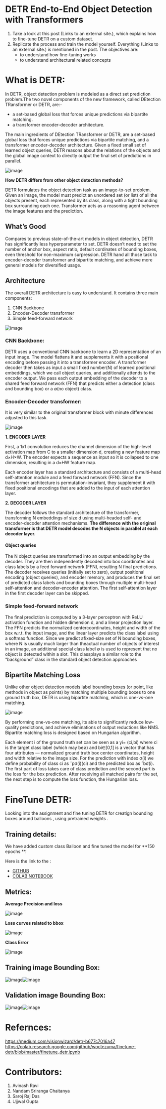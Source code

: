 # DETR End-to-End Object Detection with Transformers

1. Take a look at this post (Links to an external site.), which explains how to fine-tune DETR on a custom dataset. 
2. Replicate the process and train the model yourself. Everything (Links to an external site.) is mentioned in the post. The objectives are:
    - to understand how fine-tuning works
    - to understand architectural related concepts


# What is DETR:

In DETR, object detection problem is modeled as a direct set prediction problem.The two novel components of the new framework, called DEtection TRansformer or DETR, are:-
- a set-based global loss that forces unique predictions via bipartite matching.
- a transformer encoder-decoder architecture.

The main ingredients of DEtection TRansformer or DETR, are a set-based global loss that forces unique predictions via bipartite matching, and a transformer encoder-decoder architecture. Given a fixed small set of learned object queries, DETR reasons about the relations of the objects and the global image context to directly output the final set of predictions in parallel.

![image](https://user-images.githubusercontent.com/51078583/129374219-94d11b88-6677-474a-bcdb-0954d11a7785.png)

**How DETR differs from other object detection methods?** 

DETR formulates the object detection task as an image-to-set problem. Given an image, the model must predict an unordered set (or list) of all the objects present, each represented by its class, along with a tight bounding box surrounding each one. Transformer acts as a reasoning agent between the image features and the prediction.



## What’s Good
Compares to previous state-of-the-art models in object detection, DETR has significantly less hyperparameter to set. DETR doesn’t need to set the number of anchor box, aspect ratio, default cordinates of bounding boxes, even threshold for non-maximum surpression. DETR hand all those task to encoder-decoder transformer and bipartite matching, and achieve more general models for diversified usage.

## Architecture

The overall DETR architecture is easy to understand. It contains three main components:

1. CNN Backbone
1. Encoder-Decoder transformer
1. Simple feed-forward network

![image](https://user-images.githubusercontent.com/51078583/129373984-9fceefe3-c15a-4fc6-b944-d0205c5459e5.png)

### CNN Backbone:

DETR uses a conventional CNN backbone to learn a 2D representation of an input image. The model flattens it and supplements it with a positional encoding before passing it into a transformer encoder. A transformer decoder then takes as input a small fixed number(N) of learned positional embeddings, which we call object queries, and additionally attends to the encoder output. We pass each output embedding of the decoder to a shared feed forward network (FFN) that predicts either a detection (class and bounding box) or a ∅(no object) class.

### Encoder-Decoder transformer:

It is very similar to the original transformer block with minute differences adjusted to this task.

![image](https://user-images.githubusercontent.com/51078583/129375281-2b6ac781-cbbc-4967-b5ac-adc0a5819375.png)

**1. ENCODER LAYER**

First, a 1x1 convolution reduces the channel dimension of the high-level activation map from C to a smaller dimension d, creating a new feature map d×H×W. The encoder expects a sequence as input so it is collapsed to one dimension, resulting in a d×HW feature map.

Each encoder layer has a standard architecture and consists of a multi-head self-attention module and a feed forward network (FFN). Since the transformer architecture is permutation-invariant, they supplement it with fixed positional encodings that are added to the input of each attention layer.

**2. DECODER LAYER**

The decoder follows the standard architecture of the transformer, transforming N embeddings of size d using multi-headed self- and encoder-decoder attention mechanisms. **The difference with the original transformer is that DETR model decodes the N objects in parallel at each decoder layer.**

#### Object queries

The N object queries are transformed into an output embedding by the decoder. They are then independently decoded into box coordinates and class labels by a feed forward network (FFN), resulting N final predictions. The decoder receives queries (initially set to zero), output positional encoding (object queries), and encoder memory, and produces the final set of predicted class labels and bounding boxes through multiple multi-head self-attention and decoder-encoder attention. The first self-attention layer in the first decoder layer can be skipped.

### Simple feed-forward network

The final prediction is computed by a 3-layer perceptron with ReLU activation function and hidden dimension d, and a linear projection layer. The FFN predicts the normalized centercoordinates, height and width of the box w.r.t. the input image, and the linear layer predicts the class label using a softmax function. Since we predict afixed-size set of N bounding boxes, where N is usually much larger than theactual number of objects of interest in an image, an additional special class label ∅ is used to represent that no object is detected within a slot. This classplays a similar role to the “background” class in the standard object detection
approaches

## Bipartite Matching Loss

Unlike other object detection models label bounding boxes (or point, like methods in object as points) by matching multiple bounding boxes to one ground truth box, DETR is using bipartite matching, which is one-vs-one matching.

![image](https://user-images.githubusercontent.com/51078583/129376512-2c745300-f227-4588-a936-1ccf9c4db1fd.png)

By performing one-vs-one matching, its able to significantly reduce low-quality predictions, and achieve eliminations of output reductions like NMS. Bipartite matching loss is designed based on Hungarian algorithm.

Each element i of the ground truth set can be seen as a yi= (ci,bi) where ci is the target class label (which may be∅) and bi∈[0,1] is a vector that has four attributes — normalized ground truth box center coordinates, height and width relative to the image size. For the prediction with index σ(i) we define probability of class ci as ˆpσ(i)(ci) and the predicted box as ˆbσ(i). The first part of loss takes care of class prediction and the second part is the loss for the box prediction. After receiving all matched pairs for the set, the next step is to compute the loss function, the Hungarian loss.


# FineTune DETR:

Looking into the assignment and fine tuning DETR for creatign bounding boxes around balloons , using pretrained weights . 


## Training details:

We have added custom class Balloon and fine tuned the model for **150 epochs **. 

Here is the link to the :

- [GITHUB](https://github.com/NSR9/Extensive-Vision-AI/blob/main/Assignment_14/Assignment_14_notebook.ipynb)
- [COLAB NOTEBOOK](https://colab.research.google.com/github/NSR9/Extensive-Vision-AI/blob/main/Assignment_14/Assignment_14_notebook.ipynb)

## Metrics:


**Average Precision and loss**

![image](https://user-images.githubusercontent.com/51078583/129378216-95a44310-7359-4ac6-abac-b9d6f7a4081b.png)

**Loss curves related to bbox**

![image](https://user-images.githubusercontent.com/51078583/129378787-b8238be3-bd37-4dd3-9998-c4bfbd62d949.png)


**Class Error**

![image](https://user-images.githubusercontent.com/51078583/129379078-2aa519e3-4432-472a-9104-10fcb3099fa1.png)


## Training image Bounding Box:

![image](https://user-images.githubusercontent.com/51078583/129379686-bcfa3faa-7b6e-4506-be51-3bfdf6769eba.png)![image](https://user-images.githubusercontent.com/51078583/129379782-0f85041c-a0db-4675-8640-51ef80c6d1fb.png)

## Validation image Bounding Box:

![image](https://user-images.githubusercontent.com/51078583/129380573-06bd86e3-2de7-4631-a861-66e90e95ae08.png)![image](https://user-images.githubusercontent.com/51078583/129380591-47d40fb2-3eb2-4d29-8a18-e11a7ebc544e.png)

# Refernces:

https://medium.com/visionwizard/detr-b677c7016a47
https://colab.research.google.com/github/woctezuma/finetune-detr/blob/master/finetune_detr.ipynb

# Contributors:
1. Avinash Ravi
2. Nandam Sriranga Chaitanya
3. Saroj Raj Das
4. Ujjwal Gupta


























